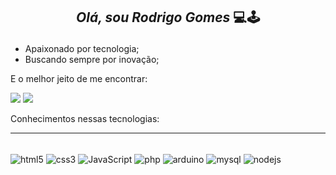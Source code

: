 ## <p align="center" >*Olá, sou Rodrigo Gomes* 💻🕹️ </p>

- Apaixonado por tecnologia;
- Buscando sempre por inovação;


E o melhor jeito de me encontrar:

<div style='dislay: inline_block'>
  
<a href = "rodrigogsantos285@gmail.com"><img src="https://img.shields.io/badge/-Gmail-%23333?style=for-the-badge&logo=gmail&logoColor=white" target="_blank"></a>
<a href= "https://www.linkedin.com/in/iagorcarvalho](https://www.linkedin.com/in/rodrigo-gomes-288a63196/" target="_blank"><img src="https://img.shields.io/badge/LinkedIn-0077B5?style=for-the-badge&logo=linkedin&logoColor=white" target="_blank"></a> 

</div>

Conhecimentos nessas tecnologias:
<hr>
<div style='dislay: inline_block'><br>
<img align="center" alt="html5" src="https://img.shields.io/badge/HTML5-E34F26?style=for-the-badge&logo=html5&logoColor=white"/>
<img align="center" alt="css3" src="https://img.shields.io/badge/CSS3-1572B6?style=for-the-badge&logo=css3&logoColor=white"/>
<img align="center" alt="JavaScript" src="https://img.shields.io/badge/JavaScript-323330?style=for-the-badge&logo=javascript&logoColor=white"/>
<img align="center" alt="php" src="https://img.shields.io/badge/Php-474A8A?style=for-the-badge&logo=php&logoColor=white"/>
<img align="center" alt="arduino" src="https://img.shields.io/badge/Arduino-00979C?style=for-the-badge&logo=arduino&logoColor=white"/>
<img align="center" alt="mysql" src="https://img.shields.io/badge/Mysql-f29111?style=for-the-badge&logo=mysql&logoColor=white"/>
<img align="center" alt="nodejs" src="https://img.shields.io/badge/nodejs-3c873a?style=for-the-badge&logo=nodedotjs&logoColor=white"/>
</div>
